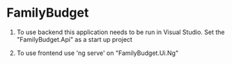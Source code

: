 # FamilyBudget
1. To use backend this application needs to be run in Visual Studio. Set the "FamilyBudget.Api" as a start up project

2. To use frontend use 'ng serve' on "FamilyBudget.Ui.Ng"

